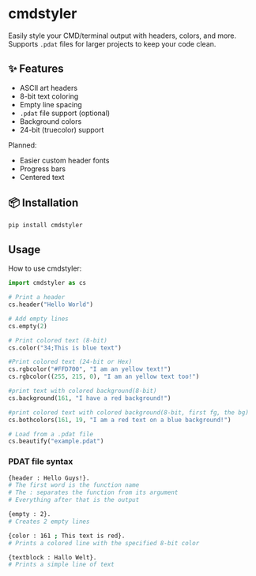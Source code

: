 # cmdstyler

Easily style your CMD/terminal output with headers, colors, and more.  
Supports `.pdat` files for larger projects to keep your code clean.

## ✨ Features
- ASCII art headers
- 8-bit text coloring
- Empty line spacing
- `.pdat` file support (optional)
- Background colors
- 24-bit (truecolor) support

Planned:
- Easier custom header fonts
- Progress bars
- Centered text

## 📦 Installation

```bash
pip install cmdstyler
```

## Usage
How to use cmdstyler:
```python
import cmdstyler as cs

# Print a header
cs.header("Hello World")

# Add empty lines
cs.empty(2)

# Print colored text (8-bit)
cs.color("34;This is blue text")

#Print colored text (24-bit or Hex)
cs.rgbcolor("#FFD700", "I am an yellow text!")
cs.rgbcolor((255, 215, 0), "I am an yellow text too!")

#print text with colored background(8-bit)
cs.background(161, "I have a red background!")

#print colored text with colored background(8-bit, first fg, the bg)
cs.bothcolors(161, 19, "I am a red text on a blue background!")

# Load from a .pdat file
cs.beautify("example.pdat")
```
### PDAT file syntax
```bash
{header : Hello Guys!}.
# The first word is the function name
# The : separates the function from its argument
# Everything after that is the output

{empty : 2}.
# Creates 2 empty lines

{color : 161 ; This text is red}.
# Prints a colored line with the specified 8-bit color

{textblock : Hallo Welt}.
# Prints a simple line of text
```
